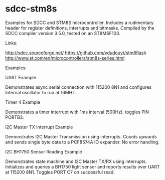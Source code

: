 # sdcc-stm8s

Examples for SDCC and STM8S microcontroller.
Includes a rudimentary header for register definitions, interrupts and bitmasks.
Compiled by the SDCC compiler version 3.5.0, tested on an ST8MSF103.

Links:

http://sdcc.sourceforge.net/
https://github.com/vdudouyt/stm8flash
http://www.st.com/en/microcontrollers/stm8s-series.html

Examples:

UART Example 

Demonstrates async serial connection with 115200 8N1 and configures 
Internal oscillator to run at 16MHz.

Timer 4 Example

Demonstrates a timer interrupt with 1ms interval (500Hz), toggles PIN PORTB3.

I2C Master TX Interrupt Example

Demonstrates I2C Master Transmission using interrupts. Counts upwards and sends single byte data 
to a PCF8574A IO expander. No error handling.

I2C BH1750 Sensor Reading Example

Demonstrates state machine and I2C Master TX/RX using interrupts. 
Initializes and queries a BH1750 light sensor and reports results over UART at 115200 8N1.
Toggles PORT C7 on successful read.
